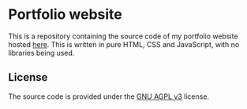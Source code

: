 # Portfolio website
This is a repository containing the source code of my portfolio website hosted [here](https://guidlin.com). This is written in pure HTML, CSS and JavaScript, with no libraries being used.

## License
The source code is provided under the [GNU AGPL v3](https://www.gnu.org/licenses/agpl-3.0.en.html) license.